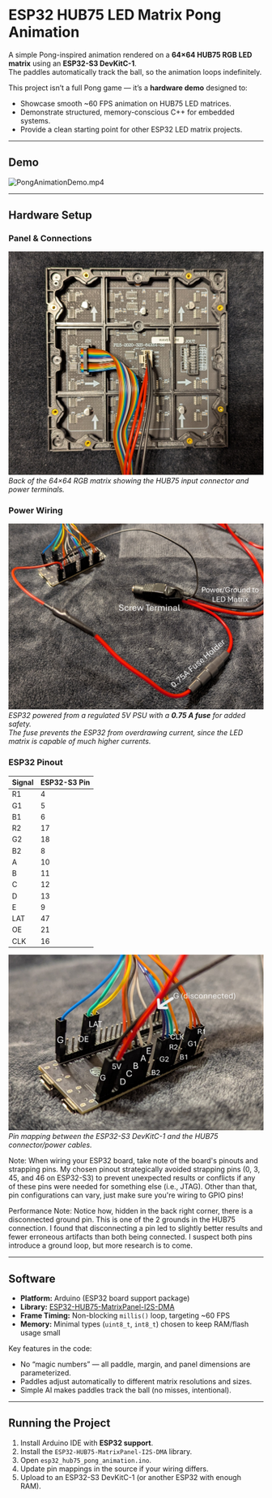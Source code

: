 # ESP32 HUB75 LED Matrix Pong Animation  

A simple Pong-inspired animation rendered on a **64×64 HUB75 RGB LED matrix** using an **ESP32-S3 DevKitC-1**.  
The paddles automatically track the ball, so the animation loops indefinitely.  

This project isn’t a full Pong game — it’s a **hardware demo** designed to:  
- Showcase smooth ~60 FPS animation on HUB75 LED matrices.  
- Demonstrate structured, memory-conscious C++ for embedded systems.  
- Provide a clean starting point for other ESP32 LED matrix projects.  

---

## Demo  

![PongAnimationDemo.mp4](assets/PongAnimationDemo.gif)  

---

## Hardware Setup  

### Panel & Connections  
![PanelWiring.jpg](assets/PanelWiring.jpg)  
*Back of the 64×64 RGB matrix showing the HUB75 input connector and power terminals.*  

### Power Wiring  
![ESP32S3PowerWiring.JPG](assets/ESP32S3PowerWiring.JPG)  
*ESP32 powered from a regulated 5V PSU with a **0.75 A fuse** for added safety.  
The fuse prevents the ESP32 from overdrawing current, since the LED matrix is capable of much higher currents.*  

### ESP32 Pinout  

| Signal | ESP32-S3 Pin |
|--------|--------------|
| R1     | 4            |
| G1     | 5            |
| B1     | 6            |
| R2     | 17           |
| G2     | 18           |
| B2     | 8            |
| A      | 10           |
| B      | 11           |
| C      | 12           |
| D      | 13           |
| E      | 9            |
| LAT    | 47           |
| OE     | 21           |
| CLK    | 16           |

![ESP32S3Wiring.JPG](assets/ESP32S3Wiring.JPG)  
*Pin mapping between the ESP32-S3 DevKitC-1 and the HUB75 connector/power cables.*

Note: When wiring your ESP32 board, take note of the board's pinouts and strapping pins. My chosen pinout strategically avoided strapping pins (0, 3, 45, and 46 on ESP32-S3) to prevent unexpected results or conflicts if any of these pins were needed for something else (i.e., JTAG). Other than that, pin configurations can vary, just make sure you're wiring to GPIO pins!

Performance Note: Notice how, hidden in the back right corner, there is a disconnected ground pin. This is one of the 2 grounds in the HUB75 connection. I found that disconnecting a pin led to slightly better results and fewer erroneous artifacts than both being connected. I suspect both pins introduce a ground loop, but more research is to come.

---

## Software  

- **Platform:** Arduino (ESP32 board support package)  
- **Library:** [ESP32-HUB75-MatrixPanel-I2S-DMA](https://github.com/mrfaptastic/ESP32-HUB75-MatrixPanel-I2S-DMA)  
- **Frame Timing:** Non-blocking `millis()` loop, targeting ~60 FPS  
- **Memory:** Minimal types (`uint8_t`, `int8_t`) chosen to keep RAM/flash usage small  

Key features in the code:  
- No “magic numbers” — all paddle, margin, and panel dimensions are parameterized.  
- Paddles adjust automatically to different matrix resolutions and sizes.  
- Simple AI makes paddles track the ball (no misses, intentional).  

---

## Running the Project  

1. Install Arduino IDE with **ESP32 support**.  
2. Install the `ESP32-HUB75-MatrixPanel-I2S-DMA` library.  
3. Open `esp32_hub75_pong_animation.ino`.  
4. Update pin mappings in the source if your wiring differs.  
5. Upload to an ESP32-S3 DevKitC-1 (or another ESP32 with enough RAM).  
